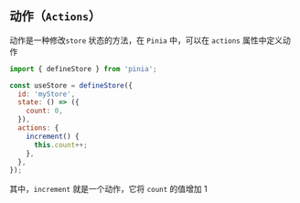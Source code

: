 ## 动作（`Actions`）

动作是一种修改`store` 状态的方法，在 `Pinia` 中，可以在 `actions` 属性中定义动作

```js
import { defineStore } from 'pinia';

const useStore = defineStore({
  id: 'myStore',
  state: () => ({
    count: 0,
  }),
  actions: {
    increment() {
      this.count++;
    },
  },
});
```

其中，`increment` 就是一个动作，它将 `count` 的值增加 1